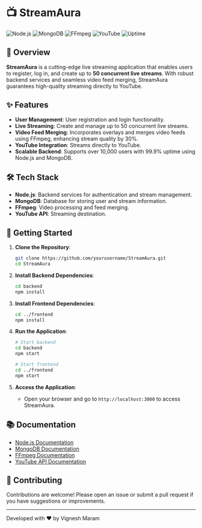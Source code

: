# 📺 StreamAura

![Node.js](https://img.shields.io/badge/Node.js-Backend-brightgreen)
![MongoDB](https://img.shields.io/badge/MongoDB-Database-brightgreen)
![FFmpeg](https://img.shields.io/badge/FFmpeg-Video_Processing-blue)
![YouTube](https://img.shields.io/badge/YouTube-Streaming-red)
![Uptime](https://img.shields.io/badge/Uptime-99.9%25-success)

## 🎥 Overview

**StreamAura** is a cutting-edge live streaming application that enables users to register, log in, and create up to **50 concurrent live streams**. With robust backend services and seamless video feed merging, StreamAura guarantees high-quality streaming directly to YouTube.

## ✨ Features

- **User Management**: User registration and login functionality.
- **Live Streaming**: Create and manage up to 50 concurrent live streams.
- **Video Feed Merging**: Incorporates overlays and merges video feeds using FFmpeg, enhancing stream quality by 30%.
- **YouTube Integration**: Streams directly to YouTube.
- **Scalable Backend**: Supports over 10,000 users with 99.9% uptime using Node.js and MongoDB.

## 🛠️ Tech Stack

- **Node.js**: Backend services for authentication and stream management.
- **MongoDB**: Database for storing user and stream information.
- **FFmpeg**: Video processing and feed merging.
- **YouTube API**: Streaming destination.
  

## 🚀 Getting Started

1. **Clone the Repository**:
    ```sh
    git clone https://github.com/yourusername/StreamAura.git
    cd StreamAura
    ```

2. **Install Backend Dependencies**:
    ```sh
    cd backend
    npm install
    ```

3. **Install Frontend Dependencies**:
    ```sh
    cd ../frontend
    npm install
    ```

4. **Run the Application**:
    ```sh
    # Start backend
    cd backend
    npm start

    # Start frontend
    cd ../frontend
    npm start
    ```

5. **Access the Application**:
    - Open your browser and go to `http://localhost:3000` to access StreamAura.

## 📚 Documentation

- [Node.js Documentation](https://nodejs.org/en/docs/)
- [MongoDB Documentation](https://docs.mongodb.com/)
- [FFmpeg Documentation](https://ffmpeg.org/documentation.html)
- [YouTube API Documentation](https://developers.google.com/youtube/v3)

## 🤝 Contributing

Contributions are welcome! Please open an issue or submit a pull request if you have suggestions or improvements.


---

Developed with ❤️ by Vignesh Maram


